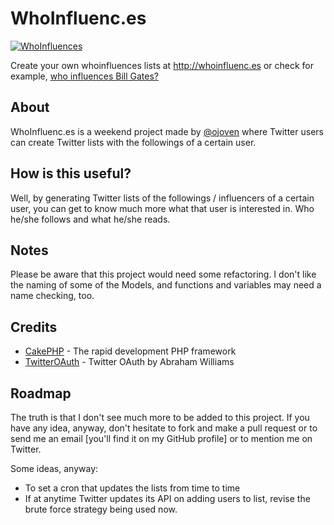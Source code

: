 WhoInfluenc.es
=======

[![WhoInfluences](http://whoinfluenc.es/img/who-influences-logo-bigger.png)](http://whoinfluenc.es)

Create your own whoinfluences lists at http://whoinfluenc.es or check for example, [who influences Bill Gates?](https://twitter.com/whoinfluences/lists/whoinfluences-billgates-2)

About
----------------
WhoInfluenc.es is a weekend project made by [@ojoven](http://twitter.com/ojoven) where Twitter users can create Twitter lists with the followings of a certain user.

How is this useful? 
--------------------
Well, by generating Twitter lists of the followings / influencers of a certain user, you can get to know much more what that user is interested in. Who he/she follows and what he/she reads.

Notes
----------------
Please be aware that this project would need some refactoring.
I don't like the naming of some of the Models, and functions and variables may need a name checking, too.

Credits
---------------
* [CakePHP](http://www.cakephp.org) - The rapid development PHP framework
* [TwitterOAuth](http://abrah.am) - Twitter OAuth by Abraham Williams

Roadmap
---------------
The truth is that I don't see much more to be added to this project. If you have any idea, anyway, don't hesitate to fork and make a pull request or to send me an email [you'll find it on my GitHub profile] or to mention me on Twitter.

Some ideas, anyway:
* To set a cron that updates the lists from time to time
* If at anytime Twitter updates its API on adding users to list, revise the brute force strategy being used now.
